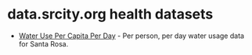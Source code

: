 # data.srcity.org health datasets
* [Water Use Per Capita Per Day](https://data.srcity.org/d/t3r2-ikfy) - Per person, per day water usage data for Santa Rosa.